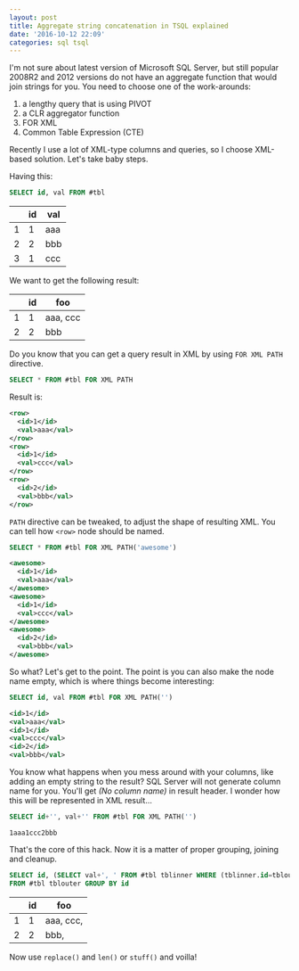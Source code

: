 ```yaml
---
layout: post
title: Aggregate string concatenation in TSQL explained
date: '2016-10-12 22:09'
categories: sql tsql
---
```


I'm not sure about latest version of Microsoft SQL Server, but still popular 2008R2 and 2012 versions do not have an aggregate function that would join strings for you. You need to choose one of the work-arounds:

1. a lengthy query that is using PIVOT
2. a CLR aggregator function
3. FOR XML
4. Common Table Expression (CTE)

Recently I use a lot of XML-type columns and queries, so I choose XML-based solution. Let's take baby steps.

Having this:

```sql
SELECT id, val FROM #tbl
```

 &nbsp;| id| val
--|---|--
 1| 1 | aaa
 2| 2 | bbb
 3| 1 | ccc

We want to get the following result:

&nbsp;| id| foo
--|---|--
 1| 1 | aaa, ccc
 2| 2 | bbb

Do you know that you can get a query result in XML by using `FOR XML PATH` directive.

```sql
SELECT * FROM #tbl FOR XML PATH
```

Result is:

```xml
<row>
  <id>1</id>
  <val>aaa</val>
</row>
<row>
  <id>1</id>
  <val>ccc</val>
</row>
<row>
  <id>2</id>
  <val>bbb</val>
</row>
```

`PATH` directive can be tweaked, to adjust the shape of resulting XML. You can tell how `<row>` node should be named.

```sql
SELECT * FROM #tbl FOR XML PATH('awesome')
```

```xml
<awesome>
  <id>1</id>
  <val>aaa</val>
</awesome>
<awesome>
  <id>1</id>
  <val>ccc</val>
</awesome>
<awesome>
  <id>2</id>
  <val>bbb</val>
</awesome>
```

So what? Let's get to the point. The point is you can also make the node name empty, which is where things become interesting:

```sql
SELECT id, val FROM #tbl FOR XML PATH('')
```

```xml
<id>1</id>
<val>aaa</val>
<id>1</id>
<val>ccc</val>
<id>2</id>
<val>bbb</val>
```

You know what happens when you mess around with your columns, like adding an empty string to the result? SQL Server will not generate column name for you. You'll get _(No column name)_ in result header. I wonder how this will be represented in XML result...

```sql
SELECT id+'', val+'' FROM #tbl FOR XML PATH('')
```

```
1aaa1ccc2bbb
```

That's the core of this hack. Now it is a matter of proper grouping, joining and cleanup.

```sql
SELECT id, (SELECT val+', ' FROM #tbl tblinner WHERE (tblinner.id=tblouter.id) FOR XML PATH('')) AS foo
FROM #tbl tblouter GROUP BY id
```

&nbsp;| id| foo
--|---|--
 1| 1 | aaa, ccc,
 2| 2 | bbb,


Now use `replace()` and `len()` or `stuff()` and voilla!

